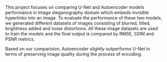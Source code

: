This project focuses on comparing U-Net and Autoencoder models performance in Image steganography domain which embeds invisible hyperlinks into an image.
To evaluate the performance of these two models, we generated different datasets of images consisting of blurred, tilted, brightness added and noise distortions. All these image datasets are used to train the models and the final output is compared by RMSE, SSIM and PSNR metrics.

Based on our comparision, Autoencoder slightly outperforms U-Net in terms of preserving image quality during the process of encoding.
